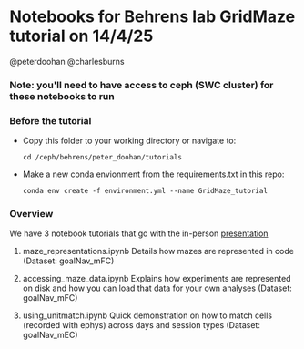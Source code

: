 # Notebooks for Behrens lab GridMaze tutorial on 14/4/25
@peterdoohan @charlesburns

### Note: you'll need to have access to ceph (SWC cluster) for these notebooks to run

### Before the tutorial
- Copy this folder to your working directory or navigate to:
    ```
    cd /ceph/behrens/peter_doohan/tutorials
    ```

- Make a new conda envionment from the requirements.txt in this repo:

    ```
    conda env create -f environment.yml --name GridMaze_tutorial
    ```

### Overview

We have 3 notebook tutorials that go with the in-person [presentation]("https://docs.google.com/presentation/d/1lQRU-A8gok-EogLtmchHHPMcaNdZcJtJo8tCKBUeOZY/edit?usp=sharing")

1. maze_representations.ipynb
    Details how mazes are represented in code (Dataset: goalNav_mFC)

2. accessing_maze_data.ipynb
    Explains how experiments are represented on disk and how you can load that data for your own analyses (Dataset: goalNav_mFC)

3. using_unitmatch.ipynb
    Quick demonstration on how to match cells (recorded with ephys) across days and session types (Dataset: goalNav_mEC)



